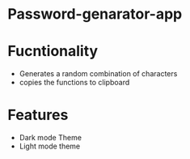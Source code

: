 # Password-genarator-app
# Fucntionality
* Generates a random combination of characters 
* copies the functions to clipboard
# Features 
* Dark mode Theme
* Light mode theme
